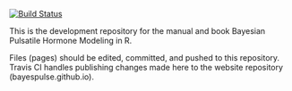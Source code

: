 [![Build Status](https://travis-ci.org/bayespulse/bayesian-pulsatile-hormone-modeling.svg?branch=master)](https://travis-ci.org/bayespulse/bayesian-pulsatile-hormone-modeling)

This is the development repository for the manual and book Bayesian Pulsatile
Hormone Modeling in R.

Files (pages) should be edited, committed, and pushed to this repository.
Travis CI handles publishing changes made here to the website repository
(bayespulse.github.io).


